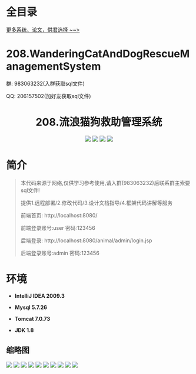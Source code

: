 # 全目录

[更多系统、论文，供君选择 ~~>](https://www.bitwise.net.cn)

# 208.WanderingCatAndDogRescueManagementSystem

<p>群: 983063232(入群获取sql文件)</p>
<p>QQ: 206157502(加好友获取sql文件)</p>

<p><h1 align="center">208.流浪猫狗救助管理系统</h1></p>



<p align="center">
	<img src="https://img.shields.io/badge/jdk-1.8-orange.svg"/>
    <img src="https://img.shields.io/badge/spring-5.x-lightgrey.svg"/>
    <img src="https://img.shields.io/badge/springmvc-3.x-blue.svg"/>
    <img src="https://img.shields.io/badge/mybatis-5.x-yellow.svg"/>
</p>

# 简介


> 本代码来源于网络,仅供学习参考使用,请入群(983063232)后联系群主索要sql文件!
>
> 提供1.远程部署/2.修改代码/3.设计文档指导/4.框架代码讲解等服务
>
> 前端首页: http://localhost:8080/
> 
> 前端登录账号:user 密码:123456
> 
> 后端登录: http://localhost:8080/animal/admin/login.jsp
> 
> 后端登录账号:admin 密码:123456




# 环境

- <b>IntelliJ IDEA 2009.3</b>

- <b>Mysql 5.7.26</b>

- <b>Tomcat 7.0.73</b>

- <b>JDK 1.8</b>




## 缩略图

![](https://bitwise.oss-cn-heyuan.aliyuncs.com/2024/9/10/53f23cd1-fa42-499e-9a31-b3dc455514cb.png)
![](https://bitwise.oss-cn-heyuan.aliyuncs.com/2024/9/10/af4f3264-bcec-47c9-9999-b3ed2ec1e7e0.png)
![](https://bitwise.oss-cn-heyuan.aliyuncs.com/2024/9/10/ffb77409-9e76-497f-8213-11940e124143.png)
![](https://bitwise.oss-cn-heyuan.aliyuncs.com/2024/9/10/093460f2-190e-415b-a856-9933f27d143d.png)
![](https://bitwise.oss-cn-heyuan.aliyuncs.com/2024/9/10/32096b77-717c-4fae-b9e4-d64cbb01e2bd.png)
![](https://bitwise.oss-cn-heyuan.aliyuncs.com/2024/9/10/aadaff2c-e700-42b9-b8d1-d0d8c8ba080a.png)
![](https://bitwise.oss-cn-heyuan.aliyuncs.com/2024/9/10/bc95a44a-143d-4383-b444-4986d3ff6bb0.png)
![](https://bitwise.oss-cn-heyuan.aliyuncs.com/2024/9/10/d5d6bad8-f103-4fda-90cb-e931bb97d04a.png)
![](https://bitwise.oss-cn-heyuan.aliyuncs.com/2024/9/10/7050db6f-2899-402a-b410-b6455fa1aa1e.png)
![](https://bitwise.oss-cn-heyuan.aliyuncs.com/2024/9/10/8f2f821f-48f8-4887-80d4-58121ab14ffc.png)

